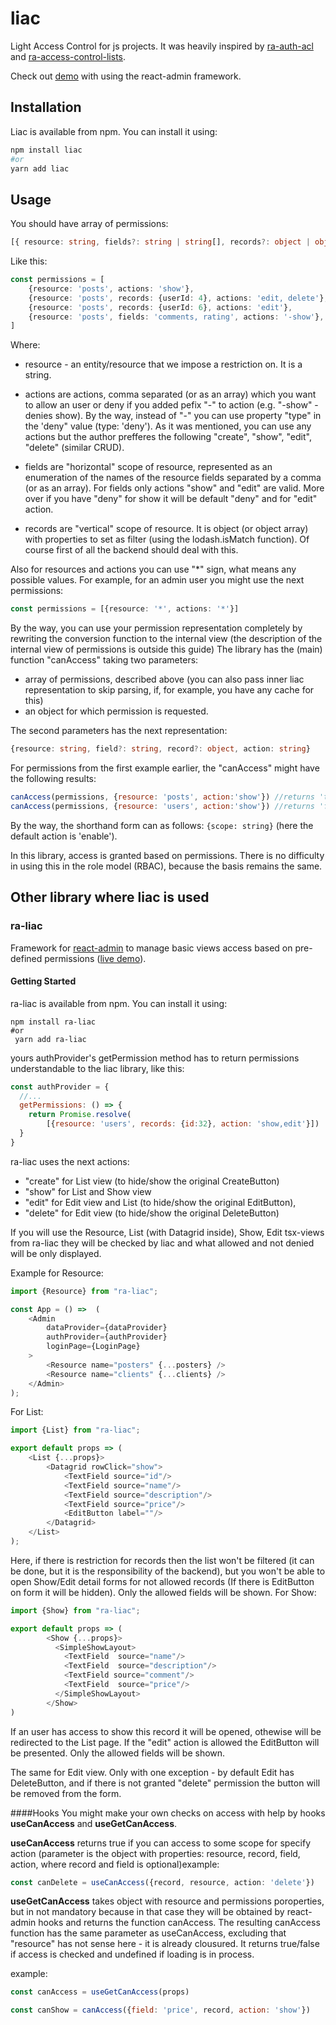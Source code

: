 # liac
Light Access Control for js projects. It was heavily inspired by [ra-auth-acl](https://github.com/marmelab/ra-auth-acl) and [ra-access-control-lists](https://github.com/andrico1234/ra-access-control-lists).

Check out [demo](https://tviv.github.io/ra-demo) with using the react-admin framework.

## Installation

Liac is available from npm. You can install it using:

```sh
npm install liac
#or
yarn add liac
```
## Usage
You should have array of permissions:
```typescript
[{ resource: string, fields?: string | string[], records?: object | object[], actions: string | string[], type?: 'allow' | 'deny' },...]
```

Like this:
```typescript
const permissions = [
    {resource: 'posts', actions: 'show'},
    {resource: 'posts', records: {userId: 4}, actions: 'edit, delete'},
    {resource: 'posts', records: {userId: 6}, actions: 'edit'},
    {resource: 'posts', fields: 'comments, rating', actions: '-show'},
]
```
Where:
- resource - an entity/resource that we impose a restriction on. It is a string.
- actions are actions, comma separated (or as an array) which you want to allow an user or deny if you added pefix "-" to action (e.g. "-show" - denies show). By the way, instead of "-" you can use property "type" in the 'deny" value (type: 'deny').
  As it was mentioned, you can use any actions but the author prefferes the following "create", "show", "edit", "delete" (similar CRUD).
- fields are "horizontal" scope of resource, represented as an enumeration of the names of the resource fields separated by a comma (or as an array). For fields only actions "show" and "edit" are valid. More over if you have "deny" for show it will be default "deny" and for "edit" action.

- records are "vertical" scope of resource. It is object (or object array) with properties to set as filter (using the lodash.isMatch function). Of course first of all the backend should deal with this.

Also for resources and actions you can use "*" sign, what means any possible values. For example, for an admin user you might use the next permissions:
```typescript
const permissions = [{resource: '*', actions: '*'}]
```

By the way, you can use your permission representation completely by rewriting the conversion function to the internal view (the description of the internal view of permissions is outside this guide)
The library has the (main) function "canAccess" taking two parameters:
- array of permissions, described above (you can also pass inner liac representation to skip parsing, if, for example, you  have any cache for this)
- an object for which permission is requested.

The second parameters has the next representation:
```typescript
{resource: string, field?: string, record?: object, action: string}
```
For permissions from the first example earlier, the "canAccess" might have the following results:
```javascript
canAccess(permissions, {resource: 'posts', action:'show'}) //returns 'true'
canAccess(permissions, {resource: 'users', action:'show'}) //returns 'false'
```
By the way, the shorthand form can as follows: ```{scope: string}``` (here the default action is 'enable').

In this library, access is granted based on permissions. There is no difficulty in using this in the role model (RBAC), because the basis remains the same.
## Other library where liac is used
### ra-liac
Framework for [react-admin](https://marmelab.com/react-admin) to manage basic views access based on pre-defined permissions ([live demo](https://tviv.github.io/ra-demo)).

#### Getting Started
ra-liac is available from npm.
You can install it using:
```sh 
npm install ra-liac 
#or
 yarn add ra-liac
```

yours authProvider's getPermission method has to return permissions understandable to the liac library, like this:
```javascript
const authProvider = {
  //...
  getPermissions: () => {
    return Promise.resolve(
        [{resource: 'users', records: {id:32}, action: 'show,edit'}])
  }
}
```
ra-liac uses the next actions:
- "create" for List view (to hide/show the original CreateButton)
- "show" for List and Show view
- "edit" for Edit view and List (to hide/show the original EditButton),
- "delete" for Edit view (to hide/show the original DeleteButton)

If you will use the Resource, List (with Datagrid inside), Show, Edit tsx-views from ra-liac they will be checked by liac and what allowed and not denied will be only displayed.

Example for Resource:
```javascript
import {Resource} from "ra-liac";

const App = () =>  (
    <Admin
        dataProvider={dataProvider}
        authProvider={authProvider}
        loginPage={LoginPage}
    >
        <Resource name="posters" {...posters} />
        <Resource name="clients" {...clients} />
    </Admin>
);
```
For List:
```javascript
import {List} from "ra-liac";

export default props => (
    <List {...props}>
        <Datagrid rowClick="show">
            <TextField source="id"/>
            <TextField source="name"/>
            <TextField source="description"/>
            <TextField source="price"/>
            <EditButton label=""/>
        </Datagrid>
    </List>
);
```
Here, if there is restriction for records then the list won't be filtered (it can be done, but it is the responsibility of the backend), but you won't be able to open Show/Edit detail forms for not allowed records (If there is EditButton on form it will be hidden).
Only the allowed fields will be shown.
For Show:
```javascript
import {Show} from "ra-liac";

export default props => (
        <Show {...props}>
          <SimpleShowLayout>
            <TextField  source="name"/>
            <TextField  source="description"/>
            <TextField source="comment"/>
            <TextField  source="price"/>
          </SimpleShowLayout>
        </Show>
)
```
If an user has access to show this record it will be opened, othewise will be redirected to the List page.
If the "edit" action is allowed the EditButton will be presented.
Only the allowed fields will be shown.

The same for Edit view. Only with one exception - by default Edit has DeleteButton, and if there is not granted "delete" permission the button will be removed from the form.

####Hooks
You might make your own checks on access with help by hooks **useCanAccess** and **useGetCanAccess**.

**useCanAccess** returns true if you can access to some scope for specify action (parameter is the object with properties: resource, record, field, action, where record and field is optional)example:
 ```typescript
const canDelete = useCanAccess({record, resource, action: 'delete'})
```
**useGetCanAccess** takes object with resource and permissions poroperties, but in not mandatory because in that case they will be obtained by react-admin hooks and  returns the function canAccess.
The resulting canAccess function has the same parameter as useCanAccess, excluding that "resource" has not sense here - it is already clousured.  It returns true/false if access is checked and undefined if loading is in process.

example:
 ```javascript
const canAccess = useGetCanAccess(props)

const canShow = canAccess({field: 'price', record, action: 'show'})
```